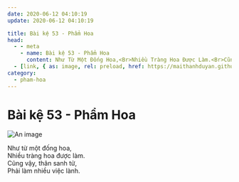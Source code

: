 ```yaml
---
date: 2020-06-12 04:10:19
update: 2020-06-12 04:10:19

title: Bài kệ 53 - Phẩm Hoa
head:
  - - meta
    - name: Bài kệ 53 - Phẩm Hoa
      content: Như Từ Một Đống Hoa,<Br>Nhiều Tràng Hoa Được Làm.<Br>Cũng Vậy, Thân Sanh Tử,<Br>Phải Làm Nhiều Việc Lành.<Br>
  - [link, { as: image, rel: preload, href: https://maithanhduyan.github.io/kinh-phap-cu/img/pham-hoa/pham-hoa-053.jpg }]
category:
  - pham-hoa
---
```


# Bài kệ 53 - Phẩm Hoa

![An image](/img/pham-hoa/pham-hoa-053.jpg)

Như từ một đống hoa,<br>Nhiều tràng hoa được làm.<br>Cũng vậy, thân sanh tử,<br>Phải làm nhiều việc lành.<br>

